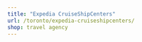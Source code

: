 ```yaml
---
title: "Expedia CruiseShipCenters"
url: /toronto/expedia-cruiseshipcenters/
shop: travel agency
---
```

